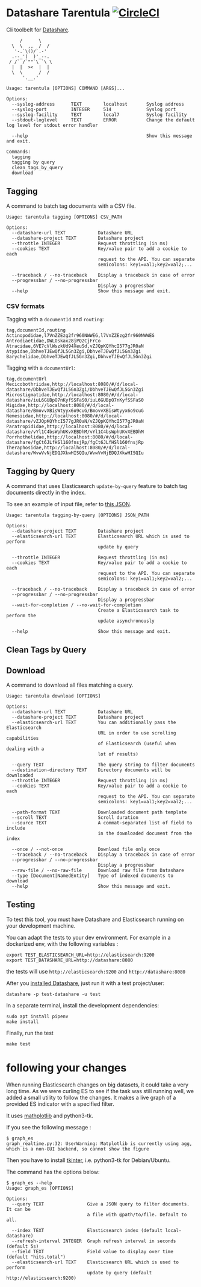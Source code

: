 # Datashare Tarentula [![CircleCI](https://circleci.com/gh/ICIJ/datashare-tarentula.svg?style=svg)](https://circleci.com/gh/ICIJ/datashare-tarentula)

Cli toolbelt for [Datashare](https://datashare.icij.org).

```
     /      \
  \  \  ,,  /  /
   '-.`\()/`.-'
  .--_'(  )'_--.
 / /` /`""`\ `\ \
  |  |  ><  |  |
  \  \      /  /
      '.__.'

Usage: tarentula [OPTIONS] COMMAND [ARGS]...

Options:
  --syslog-address      TEXT        localhost       Syslog address
  --syslog-port         INTEGER     514             Syslog port
  --syslog-facility     TEXT        local7          Syslog facility
  --stdout-loglevel     TEXT        ERROR           Change the default log level for stdout error handler

  --help                                            Show this message and exit.

Commands:
  tagging
  tagging by query
  clean_tags_by_query
  download
```

## Tagging

A command to batch tag documents with a CSV file.

```
Usage: tarentula tagging [OPTIONS] CSV_PATH

Options:
  --datashare-url TEXT            Datashare URL
  --datashare-project TEXT        Datashare project
  --throttle INTEGER              Request throttling (in ms)
  --cookies TEXT                  Key/value pair to add a cookie to each
                                  request to the API. You can separate
                                  semicolons: key1=val1;key2=val2;...

  --traceback / --no-traceback    Display a traceback in case of error
  --progressbar / --no-progressbar
                                  Display a progressbar
  --help                          Show this message and exit.
```

### CSV formats

Tagging with a `documentId` and `routing`:

```csv
tag,documentId,routing
Actinopodidae,l7VnZZEzg2fr960NWWEG,l7VnZZEzg2fr960NWWEG
Antrodiaetidae,DWLOskax28jPQ2CjFrCo
Atracidae,6VE7cVlWszkUd94XeuSd,vZJQpKQYhcI577gJR0aN
Atypidae,DbhveTJEwQfJL5Gn3Zgi,DbhveTJEwQfJL5Gn3Zgi
Barychelidae,DbhveTJEwQfJL5Gn3Zgi,DbhveTJEwQfJL5Gn3Zgi
```

Tagging with a `documentUrl`:

```csv
tag,documentUrl
Mecicobothriidae,http://localhost:8080/#/d/local-datashare/DbhveTJEwQfJL5Gn3Zgi/DbhveTJEwQfJL5Gn3Zgi
Microstigmatidae,http://localhost:8080/#/d/local-datashare/iuL6GUBpO7nKyfSSFaS0/iuL6GUBpO7nKyfSSFaS0
Migidae,http://localhost:8080/#/d/local-datashare/BmovvXBisWtyyx6o9cuG/BmovvXBisWtyyx6o9cuG
Nemesiidae,http://localhost:8080/#/d/local-datashare/vZJQpKQYhcI577gJR0aN/vZJQpKQYhcI577gJR0aN
Paratropididae,http://localhost:8080/#/d/local-datashare/vYl1C4bsWphUKvXEBDhM/vYl1C4bsWphUKvXEBDhM
Porrhothelidae,http://localhost:8080/#/d/local-datashare/fgCt6JLfHSl160fnsjRp/fgCt6JLfHSl160fnsjRp
Theraphosidae,http://localhost:8080/#/d/local-datashare/WvwVvNjEDQJXkwHISQIu/WvwVvNjEDQJXkwHISQIu
```

## Tagging by Query

A command that uses Elasticsearch `update-by-query` feature to batch tag documents directly in the index.

To see an example of input file, refer to [this JSON](tests/fixtures/tags-by-content-type.json).

```
Usage: tarentula tagging-by-query [OPTIONS] JSON_PATH

Options:
  --datashare-project TEXT        Datashare project
  --elasticsearch-url TEXT        Elasticsearch URL which is used to perform
                                  update by query

  --throttle INTEGER              Request throttling (in ms)
  --cookies TEXT                  Key/value pair to add a cookie to each
                                  request to the API. You can separate
                                  semicolons: key1=val1;key2=val2;...

  --traceback / --no-traceback    Display a traceback in case of error
  --progressbar / --no-progressbar
                                  Display a progressbar
  --wait-for-completion / --no-wait-for-completion
                                  Create a Elasticsearch task to perform the
                                  update asynchronously

  --help                          Show this message and exit.
```

## Clean Tags by Query


## Download

A command to download all files matching a query.

```
Usage: tarentula download [OPTIONS]

Options:
  --datashare-url TEXT            Datashare URL
  --datashare-project TEXT        Datashare project
  --elasticsearch-url TEXT        You can additionally pass the Elasticsearch
                                  URL in order to use scrolling capabilities
                                  of Elasticsearch (useful when dealing with a
                                  lot of results)

  --query TEXT                    The query string to filter documents
  --destination-directory TEXT    Directory documents will be downloaded
  --throttle INTEGER              Request throttling (in ms)
  --cookies TEXT                  Key/value pair to add a cookie to each
                                  request to the API. You can separate
                                  semicolons: key1=val1;key2=val2;...

  --path-format TEXT              Downloaded document path template
  --scroll TEXT                   Scroll duration
  --source TEXT                   A commat-separated list of field to include
                                  in the downloaded document from the index

  --once / --not-once             Download file only once
  --traceback / --no-traceback    Display a traceback in case of error
  --progressbar / --no-progressbar
                                  Display a progressbar
  --raw-file / --no-raw-file      Download raw file from Datashare
  --type [Document|NamedEntity]   Type of indexed documents to download
  --help                          Show this message and exit.

```

## Testing

To test this tool, you must have Datashare and Elasticsearch running on your development machine.

You can adapt the tests to your dev environment. For example in a dockerized env, with the following variables : 

```
export TEST_ELASTICSEARCH_URL=http://elasticsearch:9200
export TEST_DATASHARE_URL=http://datashare:8080
```

the tests will use `http://elasticsearch:9200` and `http://datashare:8080`

After you [installed Datashare](https://datashare.icij.org/), just run it with a test project/user:

```
datashare -p test-datashare -u test
```

In a separate terminal, install the development dependencies:

```
sudo apt install pipenv
make install
```

Finally, run the test

```
make test
```

# following your changes

When running Elasticsearch changes on big datasets, it could take a very long time. As we were curling ES to see if the task was still running well, we added a small utility to follow the changes. It makes a live graph of a provided ES indicator with a specified filter.

It uses [mathplotlib](https://matplotlib.org/) and python3-tk.

If you see the following message : 

```
$ graph_es
graph_realtime.py:32: UserWarning: Matplotlib is currently using agg, which is a non-GUI backend, so cannot show the figure
```

Then you have to install [tkinter](https://docs.python.org/3/library/tkinter.html), i.e. python3-tk for Debian/Ubuntu.

The command has the options below: 

```
$ graph_es --help
Usage: graph_es [OPTIONS]

Options:
  --query TEXT                Give a JSON query to filter documents. It can be
                              a file with @path/to/file. Default to all.

  --index TEXT                Elasticsearch index (default local-datashare)
  --refresh-interval INTEGER  Graph refresh interval in seconds (default 5s)
  --field TEXT                Field value to display over time (default "hits.total")
  --elasticsearch-url TEXT    Elasticsearch URL which is used to perform
                              update by query (default http://elasticsearch:9200)
```
